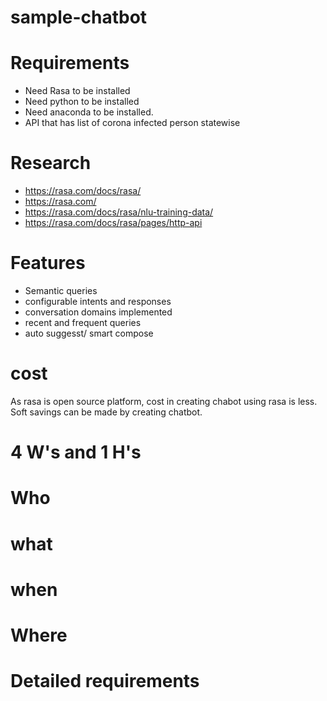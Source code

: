 # sample-chatbot
# Requirements
  * Need Rasa to be installed
  * Need python to be installed
  * Need anaconda to be installed.
  * API that has list of corona infected person statewise
# Research
  * https://rasa.com/docs/rasa/
  * https://rasa.com/
  * https://rasa.com/docs/rasa/nlu-training-data/
  * https://rasa.com/docs/rasa/pages/http-api
# Features
  * Semantic queries
  * configurable intents and responses
  * conversation domains implemented
  * recent and frequent queries
  * auto suggesst/ smart compose
# cost
  As rasa is open source platform, cost in creating chabot using rasa is less.
  Soft savings can be made by creating chatbot.
# 4 W's and 1 H's
  # Who
  # what
  # when
  # Where
# Detailed requirements
  

